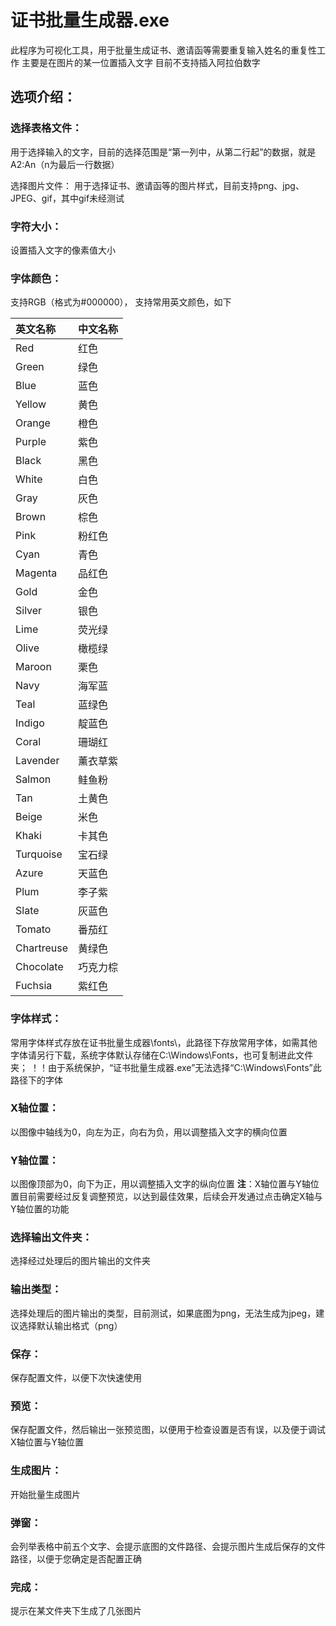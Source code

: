 # 证书批量生成器.exe

此程序为可视化工具，用于批量生成证书、邀请函等需要重复输入姓名的重复性工作
主要是在图片的某一位置插入文字
目前不支持插入阿拉伯数字

## 选项介绍：

### 选择表格文件： 

用于选择输入的文字，目前的选择范围是“第一列中，从第二行起”的数据，就是A2:An（n为最后一行数据）

选择图片文件： 用于选择证书、邀请函等的图片样式，目前支持png、jpg、JPEG、gif，其中gif未经测试

### 字符大小：

设置插入文字的像素值大小

### 字体颜色：

支持RGB（格式为#000000），
支持常用英文颜色，如下

|英文名称	|	中文名称|
| :--- | ---- |
|Red	|		红色|
|Green	|	绿色|
|Blue	|	蓝色|
|Yellow		|黄色|
|Orange	|	橙色|
|Purple	|	紫色|
|Black	|	黑色|
|White	|	白色|
|Gray	|	灰色|
|Brown	|	棕色|
|Pink	|	粉红色|
|Cyan	|	青色|
|Magenta	|	品红色|
|Gold	|	金色|
|Silver		|银色|
|Lime		|荧光绿|
|Olive	|	橄榄绿|
|Maroon	|	栗色|
|Navy	|	海军蓝|
|Teal	|	蓝绿色|
|Indigo	|	靛蓝色|
|Coral	|	珊瑚红|
|Lavender|	薰衣草紫|
|Salmon	|	鲑鱼粉|
|Tan		|	土黄色|
|Beige	|	米色|
|Khaki	|	卡其色|
|Turquoise|	宝石绿|
|Azure	|	天蓝色|
|Plum	|	李子紫|
|Slate		|灰蓝色|
|Tomato		|番茄红|
|Chartreuse|	黄绿色|
|Chocolate	|巧克力棕|
|Fuchsia	|	紫红色|

### 字体样式：

常用字体样式存放在证书批量生成器\fonts\，此路径下存放常用字体，如需其他字体请另行下载，系统字体默认存储在C:\Windows\Fonts，也可复制进此文件夹；
！！由于系统保护，“证书批量生成器.exe”无法选择“C:\Windows\Fonts”此路径下的字体

### X轴位置：

以图像中轴线为0，向左为正，向右为负，用以调整插入文字的横向位置

### Y轴位置：

以图像顶部为0，向下为正，用以调整插入文字的纵向位置
**注**：X轴位置与Y轴位置目前需要经过反复调整预览，以达到最佳效果，后续会开发通过点击确定X轴与Y轴位置的功能

### 选择输出文件夹：

选择经过处理后的图片输出的文件夹

### 输出类型：

选择处理后的图片输出的类型，目前测试，如果底图为png，无法生成为jpeg，建议选择默认输出格式（png）

### 保存： 

保存配置文件，以便下次快速使用

### 预览： 

保存配置文件，然后输出一张预览图，以便用于检查设置是否有误，以及便于调试X轴位置与Y轴位置

### 生成图片： 

开始批量生成图片

### 弹窗： 

会列举表格中前五个文字、会提示底图的文件路径、会提示图片生成后保存的文件路径，以便于您确定是否配置正确

### 完成：

 提示在某文件夹下生成了几张图片